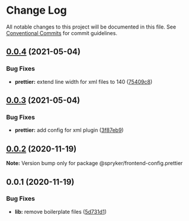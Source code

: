 # Change Log

All notable changes to this project will be documented in this file.
See [Conventional Commits](https://conventionalcommits.org) for commit guidelines.

## [0.0.4](https://github.com/spryker/frontend-configs/compare/@spryker/frontend-config.prettier@0.0.3...@spryker/frontend-config.prettier@0.0.4) (2021-05-04)


### Bug Fixes

* **prettier:** extend line width for xml files to 140 ([75409c8](https://github.com/spryker/frontend-configs/commit/75409c87567a82a72ddb0b9dc255f254f0203799))





## [0.0.3](https://github.com/spryker/frontend-configs/compare/@spryker/frontend-config.prettier@0.0.2...@spryker/frontend-config.prettier@0.0.3) (2021-05-04)


### Bug Fixes

* **prettier:** add config for xml plugin ([3f87eb9](https://github.com/spryker/frontend-configs/commit/3f87eb9c1033972b4bb2b8964b061c4c3de39d3b))





## [0.0.2](https://github.com/spryker/frontend-configs/compare/@spryker/frontend-config.prettier@0.0.1...@spryker/frontend-config.prettier@0.0.2) (2020-11-19)

**Note:** Version bump only for package @spryker/frontend-config.prettier





## 0.0.1 (2020-11-19)


### Bug Fixes

* **lib:** remove boilerplate files ([5d731d1](https://github.com/spryker/frontend-configs/commit/5d731d17322358a2eb3ff41cd397f2538cfe43ad))
